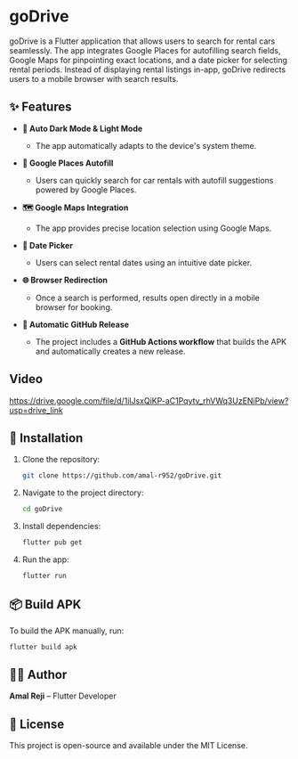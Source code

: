 # goDrive

goDrive is a Flutter application that allows users to search for rental cars seamlessly. The app
integrates Google Places for autofilling search fields, Google Maps for pinpointing exact locations,
and a date picker for selecting rental periods. Instead of displaying rental listings in-app,
goDrive redirects users to a mobile browser with search results.

## ✨ Features

- **🌙 Auto Dark Mode & Light Mode**
    - The app automatically adapts to the device's system theme.

- **📍 Google Places Autofill**
    - Users can quickly search for car rentals with autofill suggestions powered by Google Places.

- **🗺️ Google Maps Integration**
    - The app provides precise location selection using Google Maps.

- **📆 Date Picker**
    - Users can select rental dates using an intuitive date picker.

- **🌐 Browser Redirection**
    - Once a search is performed, results open directly in a mobile browser for booking.

- **🚀 Automatic GitHub Release**
    - The project includes a **GitHub Actions workflow** that builds the APK and automatically
      creates a new release.

## Video

https://drive.google.com/file/d/1ilJsxQiKP-aC1Pqytv_rhVWq3UzENiPb/view?usp=drive_link


## 🚀 Installation

1. Clone the repository:

   ```sh
   git clone https://github.com/amal-r952/goDrive.git
   ```

2. Navigate to the project directory:

   ```sh
   cd goDrive
   ```

3. Install dependencies:

   ```sh
   flutter pub get
   ```

4. Run the app:

   ```sh
   flutter run
   ```

## 📦 Build APK

To build the APK manually, run:

```sh
flutter build apk
```

## 👨‍💻 Author

**Amal Reji** – Flutter Developer

## 📜 License

This project is open-source and available under the MIT License.
